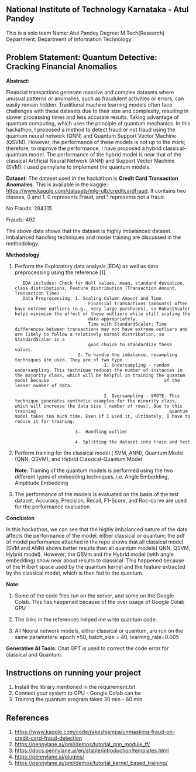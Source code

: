 ## National Institute of Technology Karnataka - Atul Pandey
This is a solo team
Name: Atul Pandey
Degree:  M.Tech(Research)
Department: Department of Information Technology

## Problem Statement: Quantum Detective: Cracking Financial Anomalies 

**Abstract:**

Financial transactions generate massive and complex datasets where unusual patterns or anomalies, such as fraudulent activities or errors, can easily remain hidden. Traditional machine learning models often face challenges with these datasets due to their size and complexity, resulting in slower processing times and less accurate results. Taking advantage of quantum computing, which uses the principle of quantum mechanics. In this hackathon, I proposed a method to detect fraud or not fraud using the quantum neural network (QNN) and Quantum Support Vector Machine (QSVM). However, the performance of these models is not up to the mark; therefore, to improve the performance, I have proposed a hybrid classical-quantum model. The performance of the hybrid model is near that of the classical Artificial Neural Network (ANN) and Support Vector Machine (SVM). I used pennylane to implement the quantum models.

**Dataset**: The dataset used in the hackathon is **Credit Card Transaction Anomalies**. This is available in the kaggle: https://www.kaggle.com/datasets/mlg-ulb/creditcardfraud. It contains two classes, 0 and 1. 0 represents Fraud, and 1 represents not a fraud. 

No Frauds: 284315

Frauds: 492

The above data shows that the dataset is highly imbalanced dataset. Imbalanced handling techniques and model training are discussed in the methodology. 

**Methodology** 

1. Perform the Exploratory data analysis (EDA) as well as data preprocessing using the reference [1].
   
          EDA includes: Check for Null values, mean, standard deviation, class distributions, Feature distribution (Transaction Amount, Transaction Time)
          Data Preprocessing: 1. Scaling Column Amount and Time
                                   Financial transactions (amounts) often have extreme outliers (e.g., very large purchases), so RobustScaler helps minimize the effect of these outliers while still scaling the 
                                   data appropriately.
                                   Time with StandardScaler: Time differences between transactions may not have extreme outliers and are likely to follow a relatively normal distribution, so StandardScaler is a 
                                   good choice to standardize these values.
                               2. To handle the imbalance, resampling techniques are used. They are of two type
                                         1. Undersampling - random undersampling. This technique reduces the number of instances in the majority class, which will be helpful in training the quantum model because                                            of the lesser number of data.
   
                                         2. Oversampling - SMOTE. This technique generates synthetic examples for the minority class, which will increase the data size ( number of rows). Due to this training                                                   quantum model takes too much time. Even if I used it, ultimately, I have to reduce it for training.
    
                              3.  Handling outlier
   
                              4. Splitting the dataset into train and test
   
 3. Perform training for the classical model ( SVM, ANN), Quantum Model (QNN, QSVM), and Hybrid Classical-Quantum Model
    
    **Note**: Training of the quantum models is performed using the two different types of embedding techniques, i.e. Angle Embedding, Amplitude Embedding
    
 5. The performance of the models is evaluated on the basis of the test dataset. Accuracy, Precision, Recall, F1-Score, and Roc-curve are used for the performance evaluation.

**Conclusion**

In this hackathon, we can see that the highly imbalanced nature of the data affects the performance of the model, either classical or quantum; the pdf of model performance attached in the repo shows that all classical model (SVM and ANN) shows better results than all quantum models( QNN, QSVM, Hybrid model). However, the QSVm and the Hybrid model (with angle embedding) show near about results to classical. This happened because of the Hilbert space used by the quantum kernel and the feature extracted by the classical model, which is then fed to the quantum.   

 **Note**:   
 1. Some of the code files run on the server, and some on the Google Colab. This has happened because of the over usage of Google Colab GPU

 2. The links in the references helped me write quantum code.

 3. All Neural network models, either classical or quantum, are run on the same parameters: epoch =50, batch_size = 40, learning_rate=0.005 

 **Generative AI Tools**: Chat GPT is used to correct the code error for classical and Quantum.

## Instructions on running your project
1. Install the library mentioned in the requirement.txt
2. Connect your system to GPU - Google Colab can be
3. Training the quantum program takes 30 min - 60 min


## References
 1. https://www.kaggle.com/code/rakeshjampa/unmasking-fraud-on-credit-card-fraud-detection
 2. https://pennylane.ai/qml/demos/tutorial_qnn_module_tf/
 3. https://docs.pennylane.ai/en/stable/introduction/templates.html
 4. https://pennylane.ai/plugins/
 5. https://pennylane.ai/qml/demos/tutorial_kernel_based_training/
